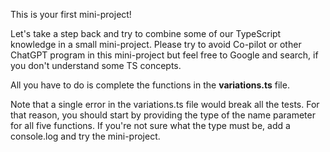 This is your first mini-project!

Let's take a step back and try to combine some of our TypeScript knowledge in a small mini-project. Please try to avoid Co-pilot or other ChatGPT program in this mini-project but feel free to Google and search, if you don't understand some TS concepts.

All you have to do is complete the functions in the **variations.ts** file.

Note that a single error in the variations.ts file would break all the tests. For that reason, you should start by providing the type of the name parameter for all five functions. If you're not sure what the type must be, add a console.log and try the mini-project.
